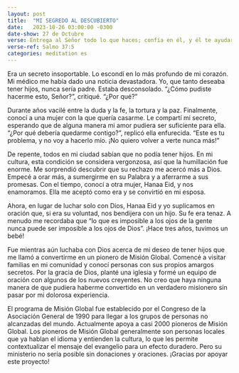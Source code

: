 ```yaml
---
layout: post
title:  "MI SEGREDO AL DESCUBIERTO"
date:   2023-10-26 03:00:00 -0300 
date-show: 27 de Octubre
verse: Entrega al Señor todo lo que haces; confía en él, y él te ayudará
verse-ref: Salmo 37:5
categories: meditation es
---
```


Era un secreto insoportable. Lo escondí en lo más profundo de mi corazón. Mi médico me había dado una noticia devastadora. Yo, que tanto deseaba tener hijos, nunca sería padre. Estaba desconsolado. “¿Cómo pudiste hacerme esto, Señor?”, critiqué. “¿Por qué?”

Durante años vacilé entre la duda y la fe, la tortura y la paz. Finalmente, conocí a una mujer con la que quería casarme. Le compartí mi secreto, esperando que de alguna manera mi amor pudiera ser suficiente para ella. “¿Por qué debería quedarme contigo?”, replicó ella enfurecida. “Este es tu problema, y no voy a hacerlo mío. ¡No quiero volver a verte nunca más!”

De repente, todos en mi ciudad sabían que no podía tener hijos. En mi cultura, esta condición se considera vergonzosa, así que la humillación fue enorme. Me sorprendió descubrir que su rechazo me acercó más a Dios. Empecé a orar más, a sumergirme en su Palabra y a aferrarme a sus promesas. Con el tiempo, conocí a otra mujer, Hanaa Eid, y nos enamoramos. Ella me aceptó como era y se convirtió en mi esposa.

Ahora, en lugar de luchar solo con Dios, Hanaa Eid y yo suplicamos en oración que, si era su voluntad, nos bendijera con un hijo. Su fe era tenaz. A menudo me recordaba que “lo que es imposible a los ojos de la gente nunca puede ser imposible a los ojos de Dios”. ¡Hace tres años, tuvimos un bebé! 

Fue mientras aún luchaba con Dios acerca de mi deseo de tener hijos que me llamó a convertirme en un pionero de Misión Global. Comencé a visitar familias en mi comunidad y conocí personas con sus propios amargos secretos. Por la gracia de Dios, planté una iglesia y formé un equipo de oración con algunos de los nuevos creyentes. No creo que haya ninguna manera de que pudiera haberme convertido en un verdadero misionero sin pasar por mi dolorosa experiencia. 

El programa de Misión Global fue establecido por el Congreso de la Asociación General de 1990 para llegar a los grupos de personas no alcanzadas del mundo. Actualmente apoya a casi 2000 pioneros de Misión Global. Los pioneros de Misión Global generalmente son personas locales que ya hablan el idioma y entienden la cultura, lo que les permite contextualizar el mensaje del evangelio para un efecto duradero. Pero su ministerio no sería posible sin donaciones y oraciones. ¡Gracias por apoyar este proyecto!
